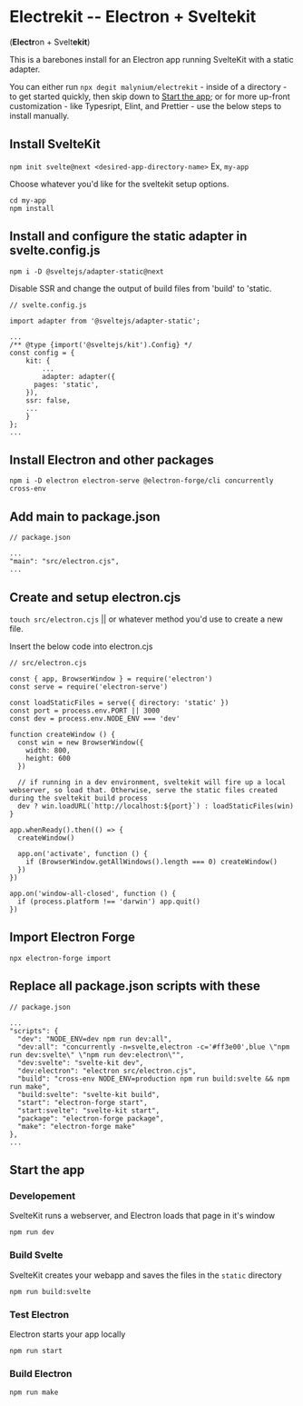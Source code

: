 # Electrekit -- Electron + Sveltekit

(**Electr**on + Svelt**ekit**)

This is a barebones install for an Electron app running SvelteKit with a static adapter.

You can either run `npx degit malynium/electrekit` - inside of a directory - to get started quickly,
then skip down to [Start the app](#start-the-app); or for more up-front customization - like Typesript, Elint, and Prettier - use the below steps to install manually.

## Install SvelteKit

`npm init svelte@next <desired-app-directory-name>` Ex, `my-app`

Choose whatever you'd like for the sveltekit setup options.

```
cd my-app
npm install
```

## Install and configure the static adapter in svelte.config.js

`npm i -D @sveltejs/adapter-static@next`

Disable SSR and change the output of build files from 'build' to 'static.

```
// svelte.config.js

import adapter from '@sveltejs/adapter-static';

...
/** @type {import('@sveltejs/kit').Config} */
const config = {
	kit: {
		...
		adapter: adapter({
      pages: 'static',
    }),
    ssr: false,
    ...
	}
};
...
```

## Install Electron and other packages

`npm i -D electron electron-serve @electron-forge/cli concurrently cross-env`

## Add main to package.json

```
// package.json

...
"main": "src/electron.cjs",
...
```

## Create and setup electron.cjs

`touch src/electron.cjs` || or whatever method you'd use to create a new file.

Insert the below code into electron.cjs

```
// src/electron.cjs

const { app, BrowserWindow } = require('electron')
const serve = require('electron-serve')

const loadStaticFiles = serve({ directory: 'static' })
const port = process.env.PORT || 3000
const dev = process.env.NODE_ENV === 'dev'

function createWindow () {
  const win = new BrowserWindow({
    width: 800,
    height: 600
  })

  // if running in a dev environment, sveltekit will fire up a local webserver, so load that. Otherwise, serve the static files created during the sveltekit build process
  dev ? win.loadURL(`http://localhost:${port}`) : loadStaticFiles(win)
}

app.whenReady().then(() => {
  createWindow()

  app.on('activate', function () {
    if (BrowserWindow.getAllWindows().length === 0) createWindow()
  })
})

app.on('window-all-closed', function () {
  if (process.platform !== 'darwin') app.quit()
})
```

## Import Electron Forge

`npx electron-forge import`

## Replace all package.json scripts with these

```
// package.json

...
"scripts": {
  "dev": "NODE_ENV=dev npm run dev:all",
  "dev:all": "concurrently -n=svelte,electron -c='#ff3e00',blue \"npm run dev:svelte\" \"npm run dev:electron\"",
  "dev:svelte": "svelte-kit dev",
  "dev:electron": "electron src/electron.cjs",
  "build": "cross-env NODE_ENV=production npm run build:svelte && npm run make",
  "build:svelte": "svelte-kit build",
  "start": "electron-forge start",
  "start:svelte": "svelte-kit start",
  "package": "electron-forge package",
  "make": "electron-forge make"
},
...
```

## Start the app

### Developement

SvelteKit runs a webserver, and Electron loads that page in it's window

`npm run dev`

### Build Svelte

SvelteKit creates your webapp and saves the files in the `static` directory

`npm run build:svelte`

### Test Electron

Electron starts your app locally

`npm run start`

### Build Electron

`npm run make`